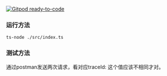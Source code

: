 [![Gitpod ready-to-code](https://img.shields.io/badge/Gitpod-ready--to--code-blue?logo=gitpod)](https://gitpod.io/#https://github.com/stone-jin/test-hook)

### 运行方法

```
ts-node ./src/index.ts
```

### 测试方法

通过postman发送两次请求，看对应traceId: 这个值应该不相同才对。